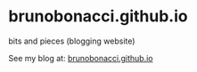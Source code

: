 brunobonacci.github.io
======================

bits and pieces (blogging website)

See my blog at: [brunobonacci.github.io](http://brunobonacci.github.io)

